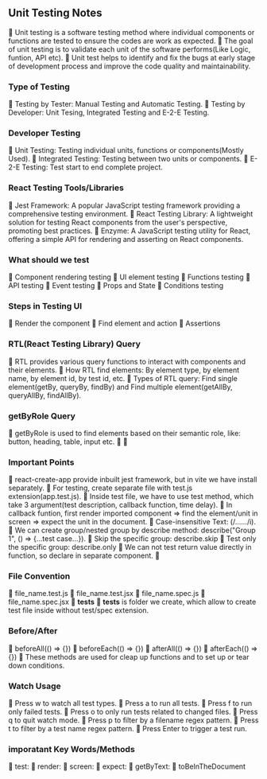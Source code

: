 ## Unit Testing Notes
 Unit testing is a software testing method where individual components or functions are tested to ensure the codes are work as expected.
 The goal of unit testing is to validate each unit of the software performs(Like Logic, funtion, API etc).
 Unit test helps to identify and fix the bugs at early stage of development process and improve the code quality and maintainability.

### Type of Testing
 Testing by Tester: Manual Testing and Automatic Testing.
 Testing by Developer: Unit Tesing, Integrated Testing and E-2-E Testing.

### Developer Testing
 Unit Testing: Testing individual units, functions or components(Mostly Used).
 Integrated Testing: Testing between two units or components.
 E-2-E Testing: Test start to end complete project.

### React Testing Tools/Libraries
 Jest Framework: A popular JavaScript testing framework providing a comprehensive testing environment.
 React Testing Library: A lightweight solution for testing React components from the user's perspective, promoting best practices.
 Enzyme: A JavaScript testing utility for React, offering a simple API for rendering and asserting on React components.

### What should we test
 Component rendering testing
 UI element testing
 Functions testing
 API testing
 Event testing
 Props and State
 Conditions testing

### Steps in Testing UI
 Render the component
 Find element and action
 Assertions

### RTL(React Testing Library) Query
 RTL provides various query functions to interact with components and their elements.
 How RTL find elements: By element type, by element name, by element id, by test id, etc.
 Types of RTL query: Find single element(getBy, queryBy, findBy) and Find multiple element(getAllBy, queryAllBy, findAllBy).

### getByRole Query
 getByRole is used to find elements based on their semantic role, like: button, heading, table, input etc.




### Important Points
 react-create-app provide inbuilt jest framework, but in vite we have install separately.
 For testing, create separate file with test.js extension(app.test.js).
 Inside test file, we have to use test method, which take 3 argument(test description, callback function, time delay).
 In callback funtion, first render imported component => find the element/unit in screen => expect the unit in the document.
 Case-insensitive Text: (/....../i).
 We can create group/nested group by describe method: describe("Group 1", () => {...test case...}).
 Skip the specific group: describe.skip
 Test only the specific group: describe.only
 We can not test return value directly in function, so declare in separate component.
 

### File Convention
 file_name.test.js
 file_name.test.jsx
 file_name.spec.js
 file_name.spec.jsx
 __tests__
 __tests__ is folder we create, which allow to create test file inside without test/spec extension. 

### Before/After
 beforeAll(() => {})
 beforeEach(() => {})
 afterAll(() => {})
 afterEach(() => {})
 These methods are used for cleap up functions and to set up or tear down conditions.

### Watch Usage
 Press w to watch all test types.
 Press a to run all tests.
 Press f to run only failed tests.
 Press o to only run tests related to changed files.
 Press q to quit watch mode.
 Press p to filter by a filename regex pattern.
 Press t to filter by a test name regex pattern.
 Press Enter to trigger a test run.

### imporatant Key Words/Methods
 test:
 render:
 screen: 
 expect:
 getByText:
 toBeInTheDocument